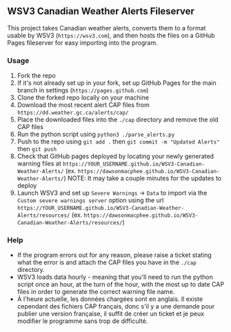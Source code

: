 ## WSV3 Canadian Weather Alerts Fileserver

This project takes Canadian weather alerts, converts them to a format usable by WSV3 (`https://wsv3.com`), and then hosts the files on a GitHub Pages fileserver for easy importing into the program.

### Usage

1. Fork the repo
2. If it's not already set up in your fork, set up GitHub Pages for the main branch in settings (`https://pages.github.com`)
3. Clone the forked repo locally on your machine
4. Download the most recent alert CAP files from `https://dd.weather.gc.ca/alerts/cap/`
5. Place the downloaded files into the `./cap` directory and remove the old CAP files
6. Run the python script using `python3 ./parse_alerts.py`
7. Push to the repo using `git add .` then `git commit -m "Updated Alerts"` then `git push`
8. Check that GitHub pages deployed by locating your newly generated warning files at `https://YOUR_USERNAME.github.io/WSV3-Canadian-Weather-Alerts/` (ex. `https://dawsonmacphee.github.io/WSV3-Canadian-Weather-Alerts/`) NOTE: It may take a couple minutes for the updates to deploy
9. Launch WSV3 and set up `Severe Warnings` -> `Data` to import via the `Custom severe warnings server` option using the url `https://YOUR_USERNAME.github.io/WSV3-Canadian-Weather-Alerts/resources/` (ex. `https://dawsonmacphee.github.io/WSV3-Canadian-Weather-Alerts/resources/`)

### Help

- If the program errors out for any reason, please raise a ticket stating what the error is and attach the CAP files you have in the `./cap` directory. 
- WSV3 loads data hourly - meaning that you'll need to run the python script once an hour, at the turn of the hour, with the most up to date CAP files in order to generate the correct warning file name.
- À l'heure actuelle, les données chargées sont en anglais. Il existe cependant des fichiers CAP français, donc s'il y a une demande pour publier une version française, il suffit de créer un ticket et je peux modifier le programme sans trop de difficulté.

